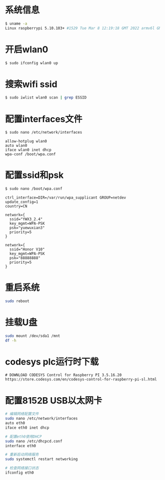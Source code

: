 # 系统信息
```bash
$ uname -a
Linux raspberrypi 5.10.103+ #1529 Tue Mar 8 12:19:18 GMT 2022 armv6l GNU/Linux
```

# 开启wlan0
```bash
$ sudo ifconfig wlan0 up
```

# 搜索wifi ssid
```bash
$ sudo iwlist wlan0 scan | grep ESSID
```

# 配置interfaces文件
```bash
$ sudo nano /etc/network/interfaces
```
```
allow-hotplug wlan0
auto wlan0
iface wlan0 inet dhcp
wpa-conf /boot/wpa.conf
```

# 配置ssid和psk
```bash
$ sudo nano /boot/wpa.conf
```
```
ctrl_interface=DIR=/var/run/wpa_supplicant GROUP=netdev
update_config=1
country=CN

network={
  ssid="YWX3_2.4"
  key_mgmt=WPA-PSK
  psk="yuewuxian3"
  priority=5
}

network={
  ssid="Honor V10"
  key_mgmt=WPA-PSK
  psk="88888888"
  priority=5
}
```

# 重启系统
```bash
sudo reboot
```

# 挂载U盘
```bash
sudo mount /dev/sda1 /mnt
df -h
```

# codesys plc运行时下载
```
# DOWNLOAD CODESYS Control for Raspberry PI 3.5.16.20
https://store.codesys.com/en/codesys-control-for-raspberry-pi-sl.html
```

# 配置8152B USB以太网卡
```bash
# 编辑网络配置文件
sudo nano /etc/network/interfaces
auto eth0
iface eth0 inet dhcp

# 配置eth0使用DHCP
sudo nano /etc/dhcpcd.conf
interface eth0

# 重新启动网络服务
sudo systemctl restart networking

# 检查网络接口状态
ifconfig eth0
```
